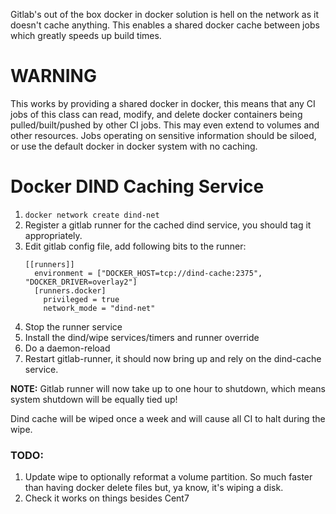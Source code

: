 Gitlab's out of the box docker in docker solution is hell on the network as it doesn't cache anything.
This enables a shared docker cache between jobs which greatly speeds up build times.


# WARNING
This works by providing a shared docker in docker, this means that any CI jobs of this class can read, modify, and delete docker containers being pulled/built/pushed by other CI jobs.
This may even extend to volumes and other resources.
Jobs operating on sensitive information should be siloed, or use the default docker in docker system with no caching.


# Docker DIND Caching Service

1. `docker network create dind-net`
1. Register a gitlab runner for the cached dind service, you should tag it appropriately.
1. Edit gitlab config file, add following bits to the runner:
    ```
    [[runners]]
      environment = ["DOCKER_HOST=tcp://dind-cache:2375", "DOCKER_DRIVER=overlay2"]
      [runners.docker]
        privileged = true
        network_mode = "dind-net"
    ```
1. Stop the runner service
1. Install the dind/wipe services/timers and runner override
3. Do a daemon-reload
4. Restart gitlab-runner, it should now bring up and rely on the dind-cache service.

**NOTE:** Gitlab runner will now take up to one hour to shutdown, which means system shutdown will be equally tied up!

Dind cache will be wiped once a week and will cause all CI to halt during the wipe.

### TODO:
1. Update wipe to optionally reformat a volume partition. So much faster than having docker delete files but, ya know, it's wiping a disk.
1. Check it works on things besides Cent7
